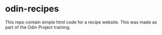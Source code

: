 # odin-recipes
This repo contain simple html code for a recipe website. This was made as part of the Odin Project training.
